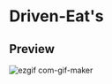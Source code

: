 # Driven-Eat's
## Preview
![ezgif com-gif-maker](https://github.com/CauaYves/Driven-Eat-s/assets/108950428/b4144ab9-4cd9-47f1-9589-3859b129bb1a)
